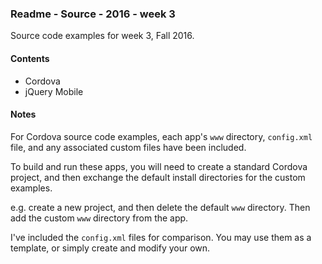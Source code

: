 ### Readme - Source - 2016 - week 3

Source code examples for week 3, Fall 2016.

#### Contents
* Cordova
* jQuery Mobile

#### Notes
For Cordova source code examples, each app's `www` directory, `config.xml` file, and any associated custom files have been included.

To build and run these apps, you will need to create a standard Cordova project, and then exchange the default install directories for the custom examples.

e.g. create a new project, and then delete the default `www` directory. Then add the custom `www` directory from the app.

I've included the `config.xml` files for comparison. You may use them as a template, or simply create and modify your own. 
